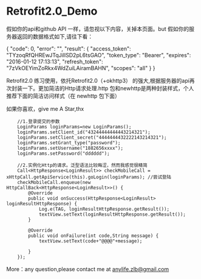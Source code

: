 # Retrofit2.0_Demo

假如你的api和github API 一样，请忽视以下内容，关掉本页面。but 假如你的服务器返回的数据格式如下,请往下看：

{
    "code": 0, 
    "error": "", 
    "result": {
        "access_token": "TYzoqRfQHREwJTqJilISD2pL6tsGAO", 
        "token_type": "Bearer", 
        "expires": "2016-01-12 17:13:13", 
        "refresh_token": "7zVkOEYimZoRkx4WdZuiLAiramBAHN", 
        "scopes": "all"
    }
}


Retrofit2.0 练习使用，依托Retrofit2.0（+okhttp3） 的强大,根据服务器的api再次封装一下。更加简洁的Http请求处理.http 包和newhttp是两种封装样式，个人推荐下面的简洁访问样式（在 newhttp 包下面）

如果你喜欢，give me A Star,thx


        //1.登录提交的参数
        LoginParams loginParams=new LoginParams();
        loginParams.setClient_id("43244444444443214321");
        loginParams.setClient_secret("4444444432222143214321");
        loginParams.setGrant_type("password");
        loginParams.setUsername("1882656xxxx");
        loginParams.setPassword("dddddd");

        //2.实例化Http的请求。泛型语法比较晦涩，然而我感觉很精简
        Call<HttpResponse<LoginResult>> checkMobileCall = xHttpCall.getApiService(this).goLogin(loginParams); //尝试登陆
        checkMobileCall.enqueue(new HttpCallBack<HttpResponse<LoginResult>>() {
            @Override
            public void onSuccess(HttpResponse<LoginResult> loginResultHttpResponse) {
                Log.e(TAG, loginResultHttpResponse.getResult());
                textView.setText(loginResultHttpResponse.getResult());
            }

            @Override
            public void onFailure(int code,String message) {
                textView.setText(code+"@@@@"+message);

            }
        });

More：any question,please contact me at anylife.zlb@gmail.com
